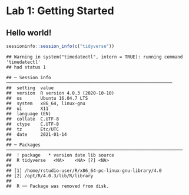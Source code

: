 Lab 1: Getting Started
================

## Hello world\!

``` r
sessioninfo::session_info(c("tidyverse"))
```

    ## Warning in system("timedatectl", intern = TRUE): running command 'timedatectl'
    ## had status 1

    ## ─ Session info ───────────────────────────────────────────────────────────────
    ##  setting  value                       
    ##  version  R version 4.0.3 (2020-10-10)
    ##  os       Ubuntu 16.04.7 LTS          
    ##  system   x86_64, linux-gnu           
    ##  ui       X11                         
    ##  language (EN)                        
    ##  collate  C.UTF-8                     
    ##  ctype    C.UTF-8                     
    ##  tz       Etc/UTC                     
    ##  date     2021-01-14                  
    ## 
    ## ─ Packages ───────────────────────────────────────────────────────────────────
    ##  ! package   * version date lib source
    ##  R tidyverse   <NA>    <NA> [?] <NA>  
    ## 
    ## [1] /home/rstudio-user/R/x86_64-pc-linux-gnu-library/4.0
    ## [2] /opt/R/4.0.3/lib/R/library
    ## 
    ##  R ── Package was removed from disk.
